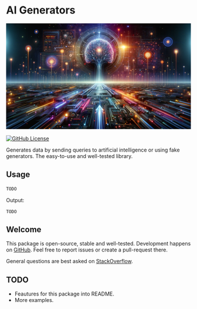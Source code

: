 # AI Generators

![Cover - AI Generators](https://raw.githubusercontent.com/signmotion/ai_gen/master/images/cover.webp)

[![GitHub License](https://img.shields.io/badge/license-MIT-blue.svg)](https://raw.githubusercontent.com/signmotion/ai_gen/master/LICENSE)

Generates data by sending queries to artificial intelligence or using fake generators.
The easy-to-use and well-tested library.

## Usage

```dart
TODO
```

Output:

```text
TODO
```

## Welcome

This package is open-source, stable and well-tested. Development happens on
[GitHub](https://github.com/signmotion/ai_gen). Feel free to report issues
or create a pull-request there.

General questions are best asked on
[StackOverflow](https://stackoverflow.com/questions/tagged/ai_gen).

## TODO

- Feautures for this package into README.
- More examples.
